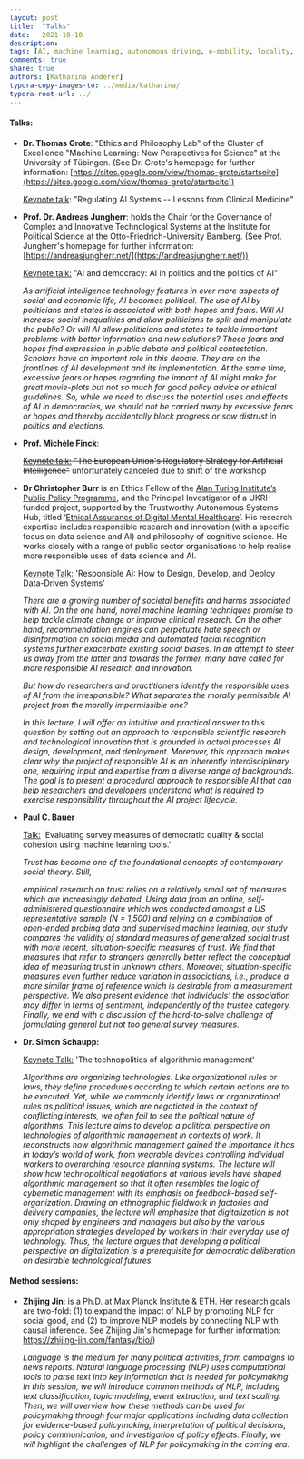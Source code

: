 ```yaml
---
layout: post
title:  "Talks"
date:   2021-10-10
description: 
tags: [AI, machine learning, autonomous driving, e-mobility, locality, mobility]
comments: true
share: true
authors: [Katharina Anderer]
typora-copy-images-to: ../media/katharina/
typora-root-url: ../
---
```




#### **Talks:** 

- **Dr. Thomas Grote**: "Ethics and Philosophy Lab" of the Cluster of Excellence "Machine Learning: New Perspectives for Science" at the University of Tübingen. (See Dr. Grote's homepage for further information: [https://sites.google.com/view/thomas-grote/startseite](https://sites.google.com/view/thomas-grote/startseite))

  <u>Keynote talk</u>: "Regulating AI Systems -- Lessons from Clinical Medicine"
  
  
  
- **Prof. Dr. Andreas Jungherr**: holds the Chair for the Governance of Complex and Innovative Technological Systems at the Institute for Political Science at the Otto-Friedrich-University Bamberg. (See Prof. Jungherr's homepage for further information: [https://andreasjungherr.net/](https://andreasjungherr.net/))

  

  

  <u>Keynote talk:</u> "AI and democracy: AI in politics and the politics of AI"

  *As artificial intelligence technology features in ever more aspects of social and economic life, AI becomes political. The use of AI by politicians and states is associated with both hopes and fears. Will AI increase social inequalities and allow politicians to split and manipulate the public? Or will AI allow politicians and states to tackle important problems with better information and new solutions? These fears and hopes find expression in public debate and political contestation. Scholars have an important role in this debate. They are on the frontlines of AI development and its implementation. At the same time, excessive fears or hopes regarding the impact of AI might make for great movie-plots but not so much for good policy advice or ethical guidelines. So, while we need to discuss the potential uses and effects of AI in democracies, we should not be carried away by excessive fears or hopes and thereby accidentally block progress or sow distrust in politics and elections*.
  
- **Prof. Michèle Finck**: 

  ~~<u>Keynote talk:</u> "The European Union's Regulatory Strategy for Artificial Intelligence"~~ unfortunately canceled due to shift of the workshop

- **Dr Christopher Burr** is an Ethics Fellow of the [Alan Turing Institute’s Public Policy Programme](https://www.turing.ac.uk/people/researchers/christopher-burr), and the Principal Investigator of a UKRI-funded project, supported by the Trustworthy Autonomous Systems Hub, titled ‘[Ethical Assurance of Digital Mental Healthcare](https://www.turing.ac.uk/research/research-projects/ethical-assurance-digital-mental-healthcare)’. His research expertise includes responsible research and innovation  (with a specific focus on data science and AI) and philosophy of  cognitive science. He works closely with a range of public sector  organisations to help realise more responsible uses of data science and  AI.

   

  <u>Keynote Talk:</u> 'Responsible AI: How to Design, Develop, and Deploy Data-Driven Systems'

   

  *There are a growing number of societal benefits and harms associated with AI. On the one hand, novel machine learning techniques promise to help  tackle climate change or improve clinical research. On the other hand,  recommendation engines can perpetuate hate speech or disinformation on  social media and automated facial recognition systems further exacerbate existing social biases. In an attempt to steer us away from the latter  and towards the former, many have called for more responsible AI  research and innovation.*

  

  *But how do researchers and practitioners identify the responsible uses of  AI from the irresponsible? What separates the morally permissible AI  project from the morally impermissible one?*

  

  *In this lecture, I will offer an intuitive and practical answer to this  question by setting out an approach to responsible scientific research  and technological innovation that is grounded in actual processes AI  design, development, and deployment. Moreover, this approach makes clear why the project of responsible AI is an inherently interdisciplinary  one, requiring input and expertise from a diverse range of backgrounds.  The goal is to present a procedural approach to responsible AI that can  help researchers and developers understand what is required to exercise  responsibility throughout the AI project lifecycle.* 

- **Paul C. Bauer**

  <u>Talk:</u> 'Evaluating survey measures of democratic quality & social cohesion using machine learning tools.'

  *Trust has become one of the foundational concepts of contemporary social theory. Still,*

  *empirical research on trust relies on a relatively small set of measures which are increasingly*
  *debated. Using data from an online, self-administered questionnaire which was conducted*
  *amongst a US representative sample (N = 1,500) and relying on a combination of open-ended*
  *probing data and supervised machine learning, our study compares the validity of*
  *standard measures of generalized social trust with more recent, situation-specific measures of*
  *trust. We find that measures that refer to strangers generally better reflect the conceptual idea*
  *of measuring trust in unknown others. Moreover, situation-specific measures even further*
  *reduce variation in associations, i.e., produce a more similar frame of reference which is*
  *desirable from a measurement perspective. We also present evidence that individuals’*
  *the association may differ in terms of sentiment, independently of the trustee category. Finally, we*
  *end with a discussion of the hard-to-solve challenge of formulating general but not too general*
  *survey measures.*

- **Dr. Simon Schaupp:**

  <u>Keynote Talk:</u> 'The technopolitics of algorithmic management'

   *Algorithms are organizing technologies. Like organizational rules or laws, they  define procedures according to which certain actions are to be executed. Yet, while we commonly identify laws or organizational rules as  political issues, which are negotiated in the context of conflicting  interests, we often fail to see the political nature of algorithms. This lecture aims to develop a political perspective on technologies of  algorithmic management in contexts of work. It reconstructs how  algorithmic management gained the importance it has in today’s world of  work, from wearable devices controlling individual workers to  overarching resource planning systems. The lecture will show how  technopolitical negotiations at various levels have shaped algorithmic  management so that it often resembles the logic of cybernetic management with its emphasis on feedback-based self-organization. Drawing on  ethnographic fieldwork in factories and delivery companies, the lecture  will emphasize that digitalization is not only shaped by engineers and  managers but also by the various appropriation strategies developed by  workers in their everyday use of technology. Thus, the lecture argues  that developing a political perspective on digitalization is a  prerequisite for democratic deliberation on desirable technological  futures.* 

 



#### Method sessions:



- **Zhijing Jin**: is a Ph.D. at Max Planck Institute & ETH. Her research goals are two-fold: (1) to expand the impact of NLP by promoting NLP for social good, and (2) to improve NLP models by connecting NLP with causal inference. See Zhijing Jin's homepage for further information: https://zhijing-jin.com/fantasy/bio/)

  *Language is the medium for many political activities, from campaigns to  news reports. Natural language processing (NLP) uses computational tools to parse text into key information that is needed for policymaking. In  this session, we will introduce common methods of NLP, including text  classification, topic modeling, event extraction, and text scaling.  Then, we will overview how these methods can be used for policymaking  through four major applications including data collection for  evidence-based policymaking, interpretation of political decisions,  policy communication, and investigation of policy effects. Finally, we  will highlight the challenges of NLP for policymaking in the coming  era.* 





 




